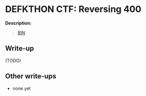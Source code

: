 # DEFKTHON CTF: Reversing 400

**Description:**

> [BIN](400.bin)

## Write-up

(TODO)

## Other write-ups

* none yet

